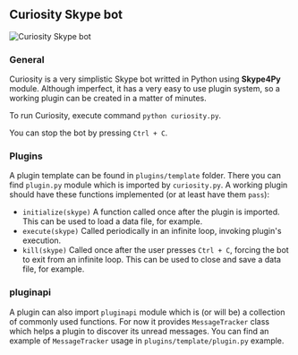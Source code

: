 ## Curiosity Skype bot
![Curiosity Skype bot](https://raw.github.com/gediminasz/curiosity/master/stuff/curiosity-avatar.jpg)

### General

Curiosity is a very simplistic Skype bot writted in Python using **Skype4Py** module. Although imperfect, it has a very easy to use plugin system, so a working plugin can be created in a matter of minutes.

To run Curiosity, execute command `python curiosity.py`.

You can stop the bot by pressing `Ctrl + C`.

### Plugins

A plugin template can be found in `plugins/template` folder. There you can find `plugin.py` module which is imported by `curiosity.py`. A working plugin should have these functions implemented (or at least have them `pass`):

* `initialize(skype)` A function called once after the plugin is imported. This can be used to load a data file, for example.
* `execute(skype)` Called periodically in an infinite loop, invoking plugin's execution.
* `kill(skype)` Called once after the user presses `Ctrl + C`, forcing the bot to exit from an infinite loop. This can be used to close and save a data file, for example.

### pluginapi

A plugin can also import `pluginapi` module which is (or will be) a collection of commonly used functions. For now it provides `MessageTracker` class which helps a plugin to discover its unread messages. You can find an example of `MessageTracker` usage in `plugins/template/plugin.py` example.